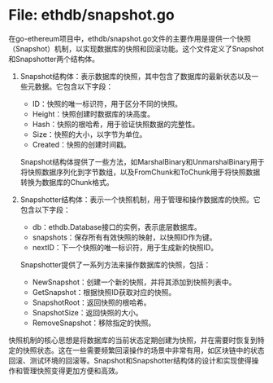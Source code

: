 # File: ethdb/snapshot.go

在go-ethereum项目中，ethdb/snapshot.go文件的主要作用是提供一个快照（Snapshot）机制，以实现数据库的快照和回滚功能。这个文件定义了Snapshot和Snapshotter两个结构体。

1. Snapshot结构体：表示数据库的快照，其中包含了数据库的最新状态以及一些元数据。它包含以下字段：
   - ID：快照的唯一标识符，用于区分不同的快照。
   - Height：快照创建时数据库的块高度。
   - Hash：快照的根哈希，用于验证快照数据的完整性。
   - Size：快照的大小，以字节为单位。
   - Created：快照的创建时间戳。

   Snapshot结构体提供了一些方法，如MarshalBinary和UnmarshalBinary用于将快照数据序列化到字节数组，以及FromChunk和ToChunk用于将快照数据转换为数据库的Chunk格式。

2. Snapshotter结构体：表示一个快照机制，用于管理和操作数据库的快照。它包含以下字段：
   - db：ethdb.Database接口的实例，表示底层数据库。
   - snapshots：保存所有有效快照的映射，以快照ID作为键。
   - nextID：下一个快照的唯一标识符，用于生成新的快照ID。

   Snapshotter提供了一系列方法来操作数据库的快照，包括：
   - NewSnapshot：创建一个新的快照，并将其添加到快照列表中。
   - GetSnapshot：根据快照ID获取对应的快照。
   - SnapshotRoot：返回快照的根哈希。
   - SnapshotSize：返回快照的大小。
   - RemoveSnapshot：移除指定的快照。

快照机制的核心思想是将数据库的当前状态定期创建为快照，并在需要时恢复到特定的快照状态。这在一些需要频繁回滚操作的场景中非常有用，如区块链中的状态回滚、测试环境的回滚等。Snapshot和Snapshotter结构体的设计和实现使得操作和管理快照变得更加方便和高效。

